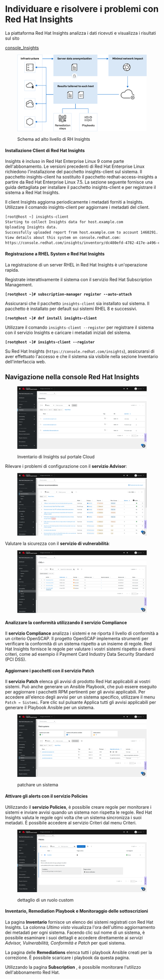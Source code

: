 # Individuare e risolvere i problemi con Red Hat Insights

La piattaforma Red Hat Insights analizza i dati ricevuti e visualizza i risultati sul sito

[console\_Insights](https://console.redhat.com/insights)

<figure><img src="../.gitbook/assets/image (2).png" alt=""><figcaption><p>Schema ad alto livello di RH Insights</p></figcaption></figure>

#### Installazione Client di Red Hat Insights

Insights è incluso in Red Hat Enterprise Linux 9 come parte dell'abbonamento. Le versioni precedenti di Red Hat Enterprise Linux richiedono l'installazione del pacchetto insights-client sul sistema. Il pacchetto insights-client ha sostituito il pacchetto redhat-access-insights a partire da Red Hat Enterprise Linux 7.5. La sezione seguente fornisce una guida dettagliata per installare il pacchetto insights-client e per registrare il sistema a Red Hat Insights.

Il client Insights aggiorna periodicamente i metadati forniti a Insights. Utilizzare il comando insights-client per aggiornare i metadati del client.

```bash
[root@host ~] insights-client 
Starting to collect Insights data for host.example.com
Uploading Insights data.
Successfully uploaded report from host.example.com to account 1460291.
View details about this system on console.redhat.com:
https://console.redhat.com/insights/inventory/dc480efd-4782-417e-a496-cb33e23642f0
```

#### Registrazione a RHEL System e Red Hat Insights

La registrazione di un server RHEL in Red Hat Insights è un'operazione rapida.

Registrate interattivamente il sistema con il servizio Red Hat Subscription Management.

<pre><code><strong>[root@host ~]# subscription-manager register --auto-attach
</strong></code></pre>

Assicurarsi che il pacchetto `insights-client` sia installato sul sistema. Il pacchetto è installato per default sui sistemi RHEL 8 e successivi.

<pre><code><strong>[root@host ~]# dnf install insights-client
</strong></code></pre>

Utilizzare il comando `insights-client --register` per registrare il sistema con il servizio Insights e caricare i metadati iniziali del sistema.

<pre><code><strong>[root@host ~]# insights-client --register
</strong></code></pre>

Su Red Hat Insights (`https://console.redhat.com/insights`), assicurarsi di aver effettuato l'accesso e che il sistema sia visibile nella sezione Inventario dell'interfaccia web.

## Navigazione nella console Red Hat Insights

<figure><img src="../.gitbook/assets/image (2) (1).png" alt=""><figcaption><p>Inventario di Insights sul portale Cloud</p></figcaption></figure>

Rilevare i problemi di configurazione con il **servizio Advisor**:

<figure><img src="../.gitbook/assets/image (3).png" alt=""><figcaption></figcaption></figure>

Valutare la sicurezza con il **servizio di vulnerabilità**:

<figure><img src="../.gitbook/assets/image (4).png" alt=""><figcaption></figcaption></figure>

#### Analizzare la conformità utilizzando il servizio Compliance

Il **servizio Compliance** analizza i sistemi e ne riporta il livello di conformità a un criterio OpenSCAP. Il progetto OpenSCAP implementa strumenti per verificare la conformità di un sistema rispetto a un insieme di regole. Red Hat Insights fornisce le regole per valutare i vostri sistemi rispetto a diversi criteri, come ad esempio il Payment Card Industry Data Security Standard (PCI DSS).

#### Aggiornare i pacchetti con il servizio Patch

Il **servizio Patch** elenca gli avvisi di prodotto Red Hat applicabili ai vostri sistemi. Può anche generare un Ansible Playbook, che può essere eseguito per aggiornare i pacchetti RPM pertinenti per gli avvisi applicabili. Per accedere all'elenco degli avvisi per un sistema specifico, utilizzare il menu `Patch → Sistemi`. Fare clic sul pulsante Applica tutti gli avvisi applicabili per generare il Playbook Ansible per un sistema.

<figure><img src="../.gitbook/assets/image (5).png" alt=""><figcaption><p>patchare un sistema</p></figcaption></figure>

#### Attivare gli alerts con il servizio Policies

Utilizzando il **servizio Policies**, è possibile creare regole per monitorare i sistemi e inviare avvisi quando un sistema non rispetta le regole. Red Hat Insights valuta le regole ogni volta che un sistema sincronizza i suoi metadati. È possibile accedere al servizio Criteri dal menu Criteri.

<figure><img src="../.gitbook/assets/image (6).png" alt=""><figcaption><p>dettaglio di un ruolo custom</p></figcaption></figure>

#### Inventario, Remediation Playbook e Monitoraggio delle sottoscrizioni

La pagina **Inventario** fornisce un elenco dei sistemi registrati con Red Hat Insights. La colonna _Ultimo visto_ visualizza l'ora dell'ultimo aggiornamento dei metadati per ogni sistema. Facendo clic sul nome di un sistema, è possibile esaminare i suoi dettagli e accedere direttamente ai _servizi Advisor, Vulnerabilità, Conformità e Patch_ per quel sistema.

La pagina delle **Remediations** elenca tutti i playbook Ansible creati per la correzione. È possibile scaricare i playbook da questa pagina.

Utilizzando la pagina **Subscription** , è possibile monitorare l'utilizzo dell'abbonamento Red Hat.
